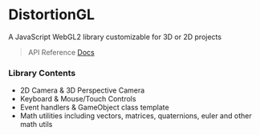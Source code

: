 # DistortionGL
A JavaScript WebGL2 library customizable for 3D or 2D projects
> API Reference [Docs](./Docs/API.md)

### Library Contents
- 2D Camera & 3D Perspective Camera
- Keyboard & Mouse/Touch Controls
- Event handlers & GameObject class template
- Math utilities including vectors, matrices, quaternions, euler and other math utils